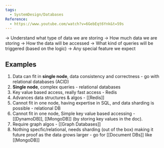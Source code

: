 ```yaml
---
tags:
  - SystemDesign/Databases
Reference:
  - https://www.youtube.com/watch?v=6GebEqt6Ynk&t=59s
---
```

-> Understand what type of data we are storing
-> How much data we are storing
-> How the data will be accessed
-> What kind of queries will be triggered (based on the logic)
-> Any special feature we expect

## Examples

1. Data can fit in **single node**, data consistency and correctness - go with relational databases (ACID)
2. **Single node**, complex queries - relational databases
3. Key value based access, really fast access - Redis
4. Advances data structures & algos - [[Redis]]
5. Cannot fit in one node, having expertise in SQL, and data sharding is possible - relational DB
6. Cannot fit in one node, Simple key value based accessing - [[DynamoDB]], [[MongoDB]] (by storing key values in the doc).
7. Require graph algos - [[Graph Databases]]
8. Nothing specfic/relational, needs sharding (out of the box) making it future proof as the data grows larger - go for [[Document DBs]] like [[MongoDB]]